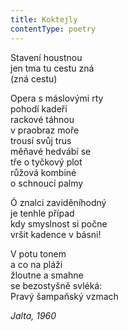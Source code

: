 ```yaml
---
title: Koktejly
contentType: poetry
---
```


<section>

Stavení houstnou  
jen tma tu cestu zná  
(zná cestu)

Opera s máslovými rty  
pohodí kadeří  
rackové táhnou  
v praobraz moře  
trousí svůj trus  
měňavé hedvábí se  
tře o tyčkový plot  
růžová kombiné  
o schnoucí palmy

Ó znalci zaviděníhodný  
je tenhle případ  
kdy smyslnost si počne  
vršit kadence v básni!

V potu tonem  
a co na pláži  
žloutne a smahne  
se bezostyšně svléká:  
Pravý šampaňský vzmach

_Jalta, 1960_

</section>
